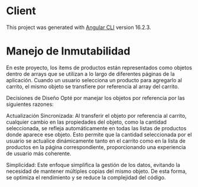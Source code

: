 # Client

This project was generated with [Angular CLI](https://github.com/angular/angular-cli) version 16.2.3.


# Manejo de Inmutabilidad
En este proyecto, los ítems de productos están representados como objetos dentro de arrays que se utilizan a lo largo de diferentes páginas de la aplicación. Cuando un usuario selecciona un producto para agregarlo al carrito, el mismo objeto se transfiere por referencia al array del carrito.

Decisiones de Diseño
Opté por manejar los objetos por referencia por las siguientes razones:

Actualización Sincronizada: Al transferir el objeto por referencia al carrito, cualquier cambio en las propiedades del objeto, como la cantidad seleccionada, se refleja automáticamente en todas las listas de productos donde aparece ese objeto. Esto permite que la cantidad seleccionada por el usuario se actualice dinámicamente tanto en el carrito como en la lista de productos en la página correspondiente, proporcionando una experiencia de usuario más coherente.

Simplicidad: Este enfoque simplifica la gestión de los datos, evitando la necesidad de mantener múltiples copias del mismo objeto. De esta forma, se optimiza el rendimiento y se reduce la complejidad del código.

